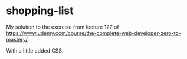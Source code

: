 # shopping-list

My solution to the exercise from lecture 127 of https://www.udemy.com/course/the-complete-web-developer-zero-to-mastery/

With a little added CSS.

